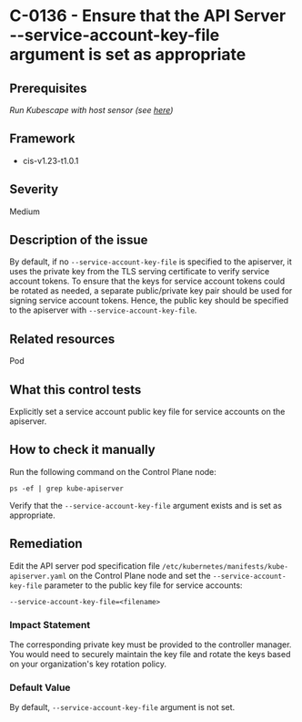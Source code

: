# C-0136 - Ensure that the API Server --service-account-key-file argument is set as appropriate

## Prerequisites
 *Run Kubescape with host sensor (see [here](https://hub.armo.cloud/docs/host-sensor))*
 
## Framework
* cis-v1.23-t1.0.1
 
## Severity
Medium

## Description of the issue
By default, if no `--service-account-key-file` is specified to the apiserver, it uses the private key from the TLS serving certificate to verify service account tokens. To ensure that the keys for service account tokens could be rotated as needed, a separate public/private key pair should be used for signing service account tokens. Hence, the public key should be specified to the apiserver with `--service-account-key-file`.
 
## Related resources
Pod
 
## What this control tests 
Explicitly set a service account public key file for service accounts on the apiserver.
 
## How to check it manually 
Run the following command on the Control Plane node:

 
```
ps -ef | grep kube-apiserver

```
 Verify that the `--service-account-key-file` argument exists and is set as appropriate.
 
## Remediation
Edit the API server pod specification file `/etc/kubernetes/manifests/kube-apiserver.yaml` on the Control Plane node and set the `--service-account-key-file` parameter to the public key file for service accounts:

 
```
--service-account-key-file=<filename>

```
 
### Impact Statement
The corresponding private key must be provided to the controller manager. You would need to securely maintain the key file and rotate the keys based on your organization's key rotation policy.
 
### Default Value
By default, `--service-account-key-file` argument is not set.
 
